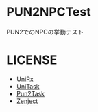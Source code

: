 # PUN2NPCTest
PUN2でのNPCの挙動テスト

# LICENSE

- [UniRx](https://github.com/neuecc/UniRx)
- [UniTask](https://github.com/Cysharp/UniTask)
- [Pun2Task](https://github.com/TORISOUP/Pun2Task)
- [Zenject](https://github.com/modesttree/Zenject)
